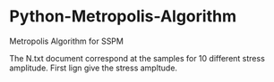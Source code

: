# Python-Metropolis-Algorithm
Metropolis Algorithm for SSPM

The N.txt document correspond at the samples for 10 different stress amplitude. First lign give the stress ampltude.
